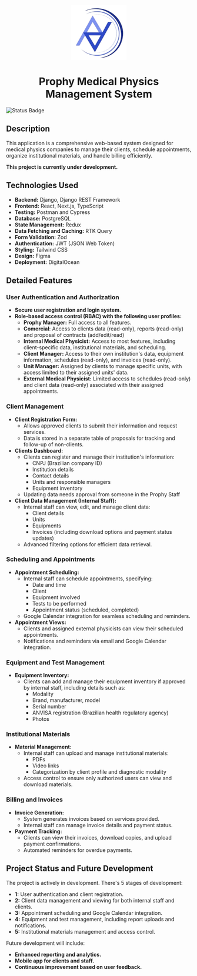 <p align="center">
   <img width="150" height="150" src="frontend/public/images/prophy-icon.png" alt="Prophy Logo">
</p>

<h1 align="center">Prophy Medical Physics Management System</h1>

![Status Badge](https://img.shields.io/badge/Status-In%20Progress-yellow)

## Description

This application is a comprehensive web-based system designed for medical physics companies to manage their clients, schedule appointments, organize institutional materials, and handle billing efficiently. 

**This project is currently under development.**

## Technologies Used

* **Backend:** Django, Django REST Framework
* **Frontend:** React, Next.js, TypeScript
* **Testing:** Postman and Cypress
* **Database:** PostgreSQL
* **State Management:** Redux
* **Data Fetching and Caching:** RTK Query
* **Form Validation:** Zod
* **Authentication:** JWT (JSON Web Token)
* **Styling:** Tailwind CSS
* **Design:** Figma
* **Deployment:** DigitalOcean

## Detailed Features

### User Authentication and Authorization

* **Secure user registration and login system.**
* **Role-based access control (RBAC) with the following user profiles:**
    * **Prophy Manager:** Full access to all features.
    * **Comercial**: Access to clients data (read-only), reports (read-only) and proposal of contracts (add/edit/read)
    * **Internal Medical Physicist:** Access to most features, including client-specific data, institutional materials, and scheduling.
    * **Client Manager:** Access to their own institution's data, equipment information, schedules (read-only), and invoices (read-only).
    * **Unit Manager:**  Assigned by clients to manage specific units, with access limited to their assigned units' data.
    * **External Medical Physicist:** Limited access to schedules (read-only) and client data (read-only) associated with their assigned appointments.

### Client Management

* **Client Registration Form:**
    * Allows approved clients to submit their information and request services.
    * Data is stored in a separate table of proposals for tracking and follow-up of non-clients.
* **Clients Dashboard:**
    * Clients can register and manage their institution's information:
        * CNPJ (Brazilian company ID)
        * Institution details
        * Contact details
        * Units and responsible managers
        * Equipment inventory
    * Updating data needs approval from someone in the Prophy Staff
* **Client Data Management (Internal Staff):**
    * Internal staff can view, edit, and manage client data:
        * Client details
        * Units
        * Equipments
        * Invoices (including download options and payment status updates)
    * Advanced filtering options for efficient data retrieval.

### Scheduling and Appointments

* **Appointment Scheduling:**
    * Internal staff can schedule appointments, specifying:
        * Date and time
        * Client
        * Equipment involved
        * Tests to be performed
        * Appointment status (scheduled, completed)
    * Google Calendar integration for seamless scheduling and reminders.
* **Appointment Views:**
    * Clients and assigned external physicists can view their scheduled appointments.
    * Notifications and reminders via email and Google Calendar integration.

### Equipment and Test Management

* **Equipment Inventory:**
    * Clients can add and manage their equipment inventory if approved by internal staff, including details such as:
        * Modality
        * Brand, manufacturer, model
        * Serial number
        * ANVISA registration (Brazilian health regulatory agency)
        * Photos 

### Institutional Materials

* **Material Management:**
    * Internal staff can upload and manage institutional materials:
        * PDFs
        * Video links
        * Categorization by client profile and diagnostic modality
    * Access control to ensure only authorized users can view and download materials.

### Billing and Invoices

* **Invoice Generation:**
    * System generates invoices based on services provided.
    * Internal staff can manage invoice details and payment status.
* **Payment Tracking:**
    * Clients can view their invoices, download copies, and upload payment confirmations.
    * Automated reminders for overdue payments.

## Project Status and Future Development

The project is actively in development. There's 5 stages of development:

* **1:** User authentication and client registration.
* **2:** Client data management and viewing for both internal staff and clients.
* **3:** Appointment scheduling and Google Calendar integration.
* **4:** Equipment and test management, including report uploads and notifications.
* **5:** Institutional materials management and access control.

Future development will include:

* **Enhanced reporting and analytics.**
* **Mobile app for clients and staff.**
* **Continuous improvement based on user feedback.**

